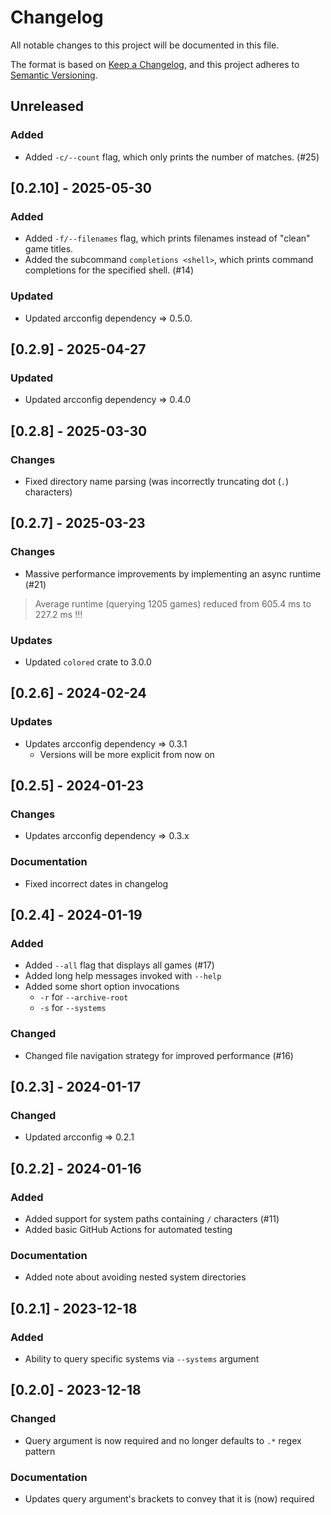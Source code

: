 # Changelog

All notable changes to this project will be documented in this file.

The format is based on [Keep a Changelog](https://keepachangelog.com/en/1.0.0/),
and this project adheres to [Semantic Versioning](https://semver.org/spec/v2.0.0.html).

## Unreleased

### Added

+ Added `-c/--count` flag, which only prints the number of matches. (#25)

## [0.2.10] - 2025-05-30

### Added

+ Added `-f/--filenames` flag, which prints filenames instead of "clean" game titles.
+ Added the subcommand `completions <shell>`, which prints command completions for the specified shell. (#14)

### Updated

+ Updated arcconfig dependency => 0.5.0.

## [0.2.9] - 2025-04-27

### Updated

+ Updated arcconfig dependency => 0.4.0

## [0.2.8] - 2025-03-30

### Changes

+ Fixed directory name parsing (was incorrectly truncating dot (`.`) characters)

## [0.2.7] - 2025-03-23

### Changes

+ Massive performance improvements by implementing an async runtime (#21)

> Average runtime (querying 1205 games) reduced from 605.4 ms to 227.2 ms !!!

### Updates

+ Updated `colored` crate to 3.0.0

## [0.2.6] - 2024-02-24

### Updates

+ Updates arcconfig dependency => 0.3.1
  + Versions will be more explicit from now on

## [0.2.5] - 2024-01-23

### Changes

+ Updates arcconfig dependency => 0.3.x

### Documentation

+ Fixed incorrect dates in changelog

## [0.2.4] - 2024-01-19

### Added

+ Added `--all` flag that displays all games (#17)
+ Added long help messages invoked with `--help`
+ Added some short option invocations
  + `-r` for `--archive-root`
  + `-s` for `--systems`

### Changed

+ Changed file navigation strategy for improved performance (#16)

## [0.2.3] - 2024-01-17

### Changed

+ Updated arcconfig => 0.2.1

## [0.2.2] - 2024-01-16

### Added

+ Added support for system paths containing `/` characters (#11)
+ Added basic GitHub Actions for automated testing

### Documentation

+ Added note about avoiding nested system directories

## [0.2.1] - 2023-12-18

### Added

+ Ability to query specific systems via `--systems` argument

## [0.2.0] - 2023-12-18

### Changed

+ Query argument is now required and no longer defaults to `.*` regex pattern

### Documentation

+ Updates query argument's brackets to convey that it is (now) required
